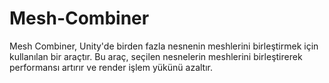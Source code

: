 # Mesh-Combiner
Mesh Combiner, Unity'de birden fazla nesnenin meshlerini birleştirmek için kullanılan bir araçtır. Bu araç, seçilen nesnelerin meshlerini birleştirerek performansı artırır ve render işlem yükünü azaltır.
